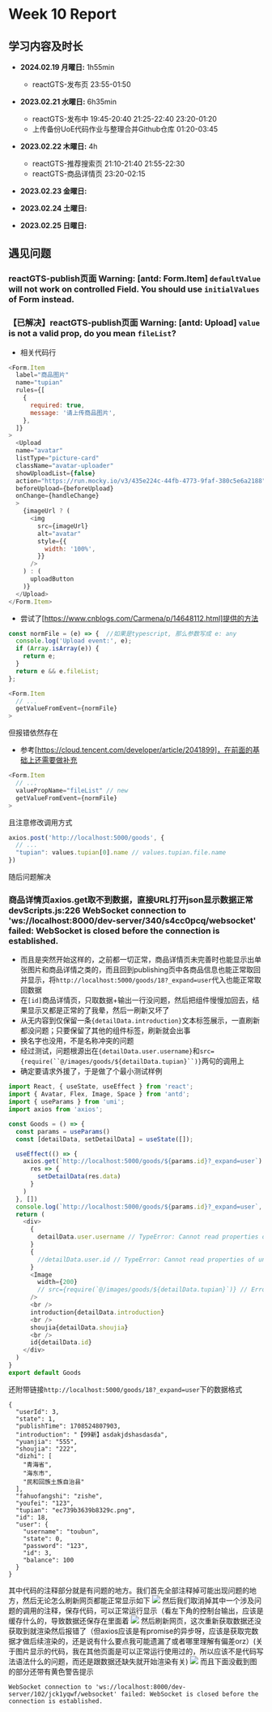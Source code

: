 # Week 10 Report

## 学习内容及时长

* **2024.02.19 月曜日:** 1h55min
  * reactGTS-发布页 23:55-01:50

* **2023.02.21 水曜日:** 6h35min
  * reactGTS-发布中 19:45-20:40 21:25-22:40 23:20-01:20
  * 上传备份UoE代码作业与整理合并Github仓库 01:20-03:45

* **2023.02.22 木曜日:** 4h
  * reactGTS-推荐搜索页 21:10-21:40 21:55-22:30
  * reactGTS-商品详情页 23:20-02:15

* **2023.02.23 金曜日:** 
* **2023.02.24 土曜日:** 
* **2023.02.25 日曜日:** 

## 遇见问题
### reactGTS-publish页面 Warning: [antd: Form.Item] `defaultValue` will not work on controlled Field. You should use `initialValues` of Form instead.


### 【已解决】reactGTS-publish页面 Warning: [antd: Upload] `value` is not a valid prop, do you mean `fileList`?
* 相关代码行
```JavaScript
<Form.Item
  label="商品图片"
  name="tupian"
  rules={[
    {
      required: true,
      message: '请上传商品图片',
    },
  ]}
>
  <Upload
  name="avatar"
  listType="picture-card"
  className="avatar-uploader"
  showUploadList={false}
  action="https://run.mocky.io/v3/435e224c-44fb-4773-9faf-380c5e6a2188"
  beforeUpload={beforeUpload}
  onChange={handleChange}
  >
    {imageUrl ? (
      <img
        src={imageUrl}
        alt="avatar"
        style={{
          width: '100%',
        }}
      />
    ) : (
      uploadButton
    )}
  </Upload>
</Form.Item>
```
* 尝试了[https://www.cnblogs.com/Carmena/p/14648112.html]提供的方法
```JavaScript
const normFile = (e) => {  //如果是typescript, 那么参数写成 e: any
  console.log('Upload event:', e);
  if (Array.isArray(e)) {
    return e;
  }
  return e && e.fileList;
};

<Form.Item
  // ...
  getValueFromEvent={normFile}
>
```
但报错依然存在
* 参考[https://cloud.tencent.com/developer/article/2041899]，在前面的基础上还需要做补充
```JavaScript
<Form.Item
  // ...
  valuePropName="fileList" // new
  getValueFromEvent={normFile}
>
```
且注意修改调用方式
```JavaScript
axios.post('http://localhost:5000/goods', {
  // ...
  "tupian": values.tupian[0].name // values.tupian.file.name
})
```
随后问题解决

### 商品详情页axios.get取不到数据，直接URL打开json显示数据正常 devScripts.js:226 WebSocket connection to 'ws://localhost:8000/dev-server/340/s4cc0pcq/websocket' failed: WebSocket is closed before the connection is established.
* 而且是突然开始这样的，之前都一切正常，商品详情页未完善时也能显示出单张图片和商品详情之类的，而且回到publishing页中各商品信息也能正常取回并显示，将`http://localhost:5000/goods/18?_expand=user`代入也能正常取回数据
* 在`[id]`商品详情页，只取数据+输出一行没问题，然后把组件慢慢加回去，结果显示又都是正常的了我晕，然后一刷新又坏了
* 从无内容到仅保留一条`{detailData.introduction}`文本标签展示，一直刷新都没问题；只要保留了其他的组件标签，刷新就会出事
* 换名字也没用，不是名称冲突的问题
* 经过测试，问题根源出在`{detailData.user.username}`和`src={require(``@/images/goods/${detailData.tupian}``)}`两句的调用上
* 确定要请求外援了，于是做了个最小测试样例
```JavaScript
import React, { useState, useEffect } from 'react';
import { Avatar, Flex, Image, Space } from 'antd';
import { useParams } from 'umi';
import axios from 'axios';

const Goods = () => {
  const params = useParams()
  const [detailData, setDetailData] = useState([]);

  useEffect(() => {
    axios.get(`http://localhost:5000/goods/${params.id}?_expand=user`).then(
      res => {
        setDetailData(res.data)
      }
    )
  }, [])
  console.log(`http://localhost:5000/goods/${params.id}?_expand=user`, detailData)
  return (
    <div>
      {
        detailData.user.username // TypeError: Cannot read properties of undefined (reading 'username')
      }
      {
        //detailData.user.id // TypeError: Cannot read properties of undefined (reading 'id')
      }
      <Image
        width={200}
        // src={require(`@/images/goods/${detailData.tupian}`)} // Error: Cannot find module './undefined'
      />
      <br />
      introduction{detailData.introduction}
      <br />
      shoujia{detailData.shoujia}
      <br />
      id{detailData.id}
    </div>
  )
}
export default Goods
```
还附带链接`http://localhost:5000/goods/18?_expand=user`下的数据格式
```
{
  "userId": 3,
  "state": 1,
  "publishTime": 1708524807903,
  "introduction": "【99新】asdakjdshasdasda",
  "yuanjia": "555",
  "shoujia": "222",
  "dizhi": [
    "青海省",
    "海东市",
    "民和回族土族自治县"
  ],
  "fahuofangshi": "zishe",
  "youfei": "123",
  "tupian": "ec739b3639b8329c.png",
  "id": 18,
  "user": {
    "username": "toubun",
    "state": 0,
    "password": "123",
    "id": 3,
    "balance": 100
  }
}
```
其中代码的注释部分就是有问题的地方。我们首先全部注释掉可能出现问题的地方，然后无论怎么刷新网页都能正常显示如下
![](https://github.com/toubun24/NiHon-IT-Training-Plan/blob/main/imgStorage/DesktopScreenshot2024022301530282.png)
然后我们取消掉其中一个涉及问题的调用的注释，保存代码，可以正常运行显示（看左下角的控制台输出，应该是缓存什么的，导致数据还保存在里面着
![](https://github.com/toubun24/NiHon-IT-Training-Plan/blob/main/imgStorage/DesktopScreenshot2024022301534259.png)
然后刷新网页，这次重新获取数据还没获取到就渲染然后报错了（但axios应该是有promise的异步呀，应该是获取完数据才做后续渲染的，还是说有什么要点我可能遗漏了或者哪里理解有偏差orz）(关于图片显示的代码，我在其他页面是可以正常运行使用过的，所以应该不是代码写法语法什么的问题，而还是跟数据还缺失就开始渲染有关)
![](https://github.com/toubun24/NiHon-IT-Training-Plan/blob/main/imgStorage/DesktopScreenshot2024022301535512.png)
而且下面没截到图的部分还带有黄色警告提示
```
WebSocket connection to 'ws://localhost:8000/dev-server/102/jck1yqwf/websocket' failed: WebSocket is closed before the connection is established.
```